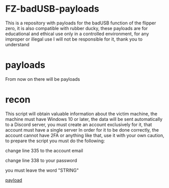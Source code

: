 # FZ-badUSB-payloads

This is a repository with payloads for the badUSB function of the flipper zero, it is also compatible with rubber ducky, these payloads are for educational and ethical use only in a controlled environment, for any improper or illegal use I will not be responsible for it, thank you to understand


# payloads

From now on there will be payloads

# recon

This script will obtain valuable information about the victim machine, the machine must have Windows 10 or later, the data will be sent automatically to a Discord server, you must create an account exclusively for it, that account must have a single server In order for it to be done correctly, the account cannot have 2FA or anything like that, use it with your own caution, to prepare the script you must do the following:

change line 335 to the account email

change line 338 to your password

you must leave the word "STRING"

[payload](./blob/main/generic_recon_v3_4.txt)
